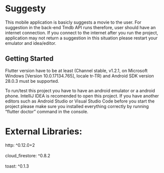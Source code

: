 # Suggesty

This mobile application is basicly suggests a movie to the user. For suggestion in the back-end Tmdb API runs therefore, user should have an internet connection. If you connect to the internet after you run the project, application may not return a suggestion in this situation please restart your emulator and idea/editor.

## Getting Started

Flutter version have to be at least (Channel stable, v1.2.1, on Microsoft Windows [Version 10.0.17134.765], locale tr-TR) and Android SDK version 28.0.3 must be supported.

To run/test this project you have to have an android emulator or a android phone. IntelliJ IDEA is recomended to open this project. If you have another editors such as Android Studio or Visual Studio Code before you start the project please make sure you installed everything correctly by running “flutter doctor” command in the console. 

# External Libraries:  
http: ^0.12.0+2<br/>  
cloud_firestore: ^0.8.2<br/>  
toast: ^0.1.3  <br/>  


